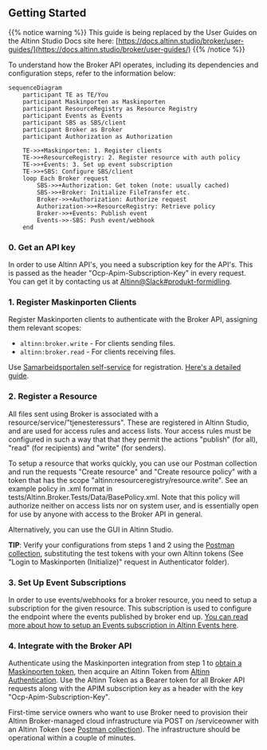 ## Getting Started

{{% notice warning  %}}
This guide is being replaced by the User Guides on the Altinn Studio Docs site here: [https://docs.altinn.studio/broker/user-guides/](https://docs.altinn.studio/broker/user-guides/)
{{% /notice %}}

To understand how the Broker API operates, including its dependencies and configuration steps, refer to the information below:

```mermaid
sequenceDiagram
    participant TE as TE/You
    participant Maskinporten as Maskinporten
    participant ResourceRegistry as Resource Registry
    participant Events as Events
    participant SBS as SBS/client
    participant Broker as Broker
    participant Authorization as Authorization

    TE->>+Maskinporten: 1. Register clients
    TE->>+ResourceRegistry: 2. Register resource with auth policy
    TE->>+Events: 3. Set up event subscription
    TE->>+SBS: Configure SBS/client
    loop Each Broker request
        SBS->>+Authorization: Get token (note: usually cached)
        SBS->>+Broker: Initialize FileTransfer etc.
        Broker->>+Authorization: Authorize request
        Authorization->>+ResourceRegistry: Retrieve policy
        Broker->>+Events: Publish event
        Events->>-SBS: Push event/webhook
    end
```

### 0. Get an API key

In order to use Altinn API's, you need a subscription key for the API's. This is passed as the header "Ocp-Apim-Subscription-Key" in every request.
You can get it by contacting us at [Altinn@Slack#produkt-formidling](https://join.slack.com/t/altinn/shared_invite/zt-7c77c9si-ZnMFwGNtab1aFdC6H_vwog).

### 1. Register Maskinporten Clients
Register Maskinporten clients to authenticate with the Broker API, assigning them relevant scopes:
- `altinn:broker.write` - For clients sending files.
- `altinn:broker.read` - For clients receiving files.

Use [Samarbeidsportalen self-service](https://sjolvbetjening.test.samarbeid.digdir.no/) for registration. [Here's a detailed guide](https://docs.digdir.no/docs/Maskinporten/maskinporten_sjolvbetjening_web#selvbetjening-som-api-konsument).

### 2. Register a Resource
All files sent using Broker is associated with a resource/service/"tjenesteressurs". These are registered in Altinn Studio, and are used for access rules and access lists.
Your access rules must be configured in such a way that that they permit the actions "publish" (for all), "read" (for recipients) and "write" (for senders). 

To setup a resource that works quickly, you can use our Postman collection and run the requests "Create resource" and "Create resource policy" with a token that has the scope "altinn:resourceregistry/resource.write". See an example policy in .xml format in tests/Altinn.Broker.Tests/Data/BasePolicy.xml. Note that this policy will authorize neither on access lists nor on system user, and is essentially open for use by anyone with access to the Broker API in general.

Alternatively, you can use the GUI in Altinn Studio. 

**TIP**: Verify your configurations from steps 1 and 2 using the [Postman collection](../README.md#postman), substituting the test tokens with your own Altinn tokens (See "Login to Maskinporten (Initialize)" request in Authenticator folder).

### 3. Set Up Event Subscriptions
In order to use events/webhooks for a broker resource, you need to setup a subscription for the given resource. This subscription is used to configure the endpoint where the events published by broker end up. [You can read more about how to setup an Events subscription in Altinn Events here](https://docs.altinn.studio/events/subscribe-to-events/developer-guides/setup-subscription/).

### 4. Integrate with the Broker API
Authenticate using the Maskinporten integration from step 1 to [obtain a Maskinporten token](https://docs.digdir.no/docs/Maskinporten/maskinporten_protocol_token), then acquire an Altinn Token from [Altinn Authentication](https://docs.altinn.studio/authentication/architecture/accesstoken/). Use the Altinn Token as a Bearer token for all Broker API requests along with the APIM subscription key as a header with the key "Ocp-Apim-Subscription-Key".

First-time service owners who want to use Broker need to provision their Altinn Broker-managed cloud infrastructure via POST on /serviceowner with an Altinn Token (see [Postman collection](../altinn-broker-v1.json)). The infrastructure should be operational within a couple of minutes.
